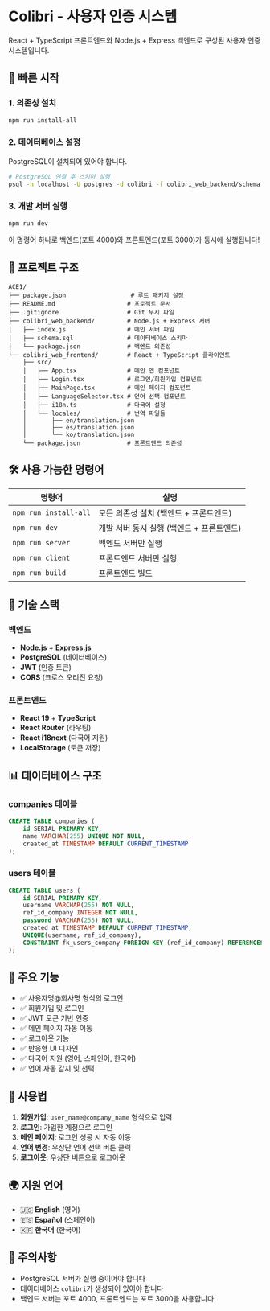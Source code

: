# Colibri - 사용자 인증 시스템

React + TypeScript 프론트엔드와 Node.js + Express 백엔드로 구성된 사용자 인증 시스템입니다.

## 🚀 빠른 시작

### 1. 의존성 설치
```bash
npm run install-all
```

### 2. 데이터베이스 설정
PostgreSQL이 설치되어 있어야 합니다.
```bash
# PostgreSQL 연결 후 스키마 실행
psql -h localhost -U postgres -d colibri -f colibri_web_backend/schema.sql
```

### 3. 개발 서버 실행
```bash
npm run dev
```

이 명령어 하나로 백엔드(포트 4000)와 프론트엔드(포트 3000)가 동시에 실행됩니다!

## 📁 프로젝트 구조

```
ACE1/
├── package.json                  # 루트 패키지 설정
├── README.md                    # 프로젝트 문서
├── .gitignore                   # Git 무시 파일
├── colibri_web_backend/         # Node.js + Express 서버
│   ├── index.js                 # 메인 서버 파일
│   ├── schema.sql               # 데이터베이스 스키마
│   └── package.json             # 백엔드 의존성
└── colibri_web_frontend/        # React + TypeScript 클라이언트
    ├── src/
    │   ├── App.tsx              # 메인 앱 컴포넌트
    │   ├── Login.tsx            # 로그인/회원가입 컴포넌트
    │   ├── MainPage.tsx         # 메인 페이지 컴포넌트
    │   ├── LanguageSelector.tsx # 언어 선택 컴포넌트
    │   ├── i18n.ts              # 다국어 설정
    │   └── locales/             # 번역 파일들
    │       ├── en/translation.json
    │       ├── es/translation.json
    │       └── ko/translation.json
    └── package.json             # 프론트엔드 의존성
```

## 🛠️ 사용 가능한 명령어

| 명령어 | 설명 |
|--------|------|
| `npm run install-all` | 모든 의존성 설치 (백엔드 + 프론트엔드) |
| `npm run dev` | 개발 서버 동시 실행 (백엔드 + 프론트엔드) |
| `npm run server` | 백엔드 서버만 실행 |
| `npm run client` | 프론트엔드 서버만 실행 |
| `npm run build` | 프론트엔드 빌드 |

## 🔧 기술 스택

### 백엔드
- **Node.js** + **Express.js**
- **PostgreSQL** (데이터베이스)
- **JWT** (인증 토큰)
- **CORS** (크로스 오리진 요청)

### 프론트엔드
- **React 19** + **TypeScript**
- **React Router** (라우팅)
- **React i18next** (다국어 지원)
- **LocalStorage** (토큰 저장)

## 📊 데이터베이스 구조

### companies 테이블
```sql
CREATE TABLE companies (
    id SERIAL PRIMARY KEY,
    name VARCHAR(255) UNIQUE NOT NULL,
    created_at TIMESTAMP DEFAULT CURRENT_TIMESTAMP
);
```

### users 테이블
```sql
CREATE TABLE users (
    id SERIAL PRIMARY KEY,
    username VARCHAR(255) NOT NULL,
    ref_id_company INTEGER NOT NULL,
    password VARCHAR(255) NOT NULL,
    created_at TIMESTAMP DEFAULT CURRENT_TIMESTAMP,
    UNIQUE(username, ref_id_company),
    CONSTRAINT fk_users_company FOREIGN KEY (ref_id_company) REFERENCES companies(id) ON DELETE CASCADE
);
```

## 🎯 주요 기능

- ✅ 사용자명@회사명 형식의 로그인
- ✅ 회원가입 및 로그인
- ✅ JWT 토큰 기반 인증
- ✅ 메인 페이지 자동 이동
- ✅ 로그아웃 기능
- ✅ 반응형 UI 디자인
- ✅ 다국어 지원 (영어, 스페인어, 한국어)
- ✅ 언어 자동 감지 및 선택

## 🔐 사용법

1. **회원가입**: `user_name@company_name` 형식으로 입력
2. **로그인**: 가입한 계정으로 로그인
3. **메인 페이지**: 로그인 성공 시 자동 이동
4. **언어 변경**: 우상단 언어 선택 버튼 클릭
5. **로그아웃**: 우상단 버튼으로 로그아웃

## 🌍 지원 언어

- 🇺🇸 **English** (영어)
- 🇪🇸 **Español** (스페인어)
- 🇰🇷 **한국어** (한국어)

## 🚨 주의사항

- PostgreSQL 서버가 실행 중이어야 합니다
- 데이터베이스 `colibri`가 생성되어 있어야 합니다
- 백엔드 서버는 포트 4000, 프론트엔드는 포트 3000을 사용합니다 